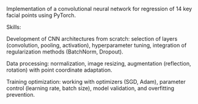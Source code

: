 Implementation of a convolutional neural network for regression of 14 key facial points using PyTorch.

Skills:

Development of CNN architectures from scratch: selection of layers (convolution, pooling, activation), hyperparameter tuning, integration of regularization methods (BatchNorm, Dropout).

Data processing: normalization, image resizing, augmentation (reflection, rotation) with point coordinate adaptation.

Training optimization: working with optimizers (SGD, Adam), parameter control (learning rate, batch size), model validation, and overfitting prevention.

